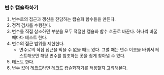 ### 변수 캡슐화하기

1. 변수로의 접근과 갱신을 전담하는 캡슐화 함수들을 만든다.
2. 정적 검사를 수행한다.
3. 변수를 직접 참조하던 부분을 모두 적절한 캡슐화 함수 호출로 바꾼다. 하나씩 바꿀 때마다 테스트 한다.
4. 변수의 접근 범위를 제한한다.
    - 변수로의 직접 접근을 막을 수 없을 때도 있다. 그럴 때는 변수 이름을 바꿔서 테스트해보면 해당 변수를 참조하는 곳을 쉽게 찾아낼 수 있다.
5. 테스트 한다.
6. 변수 값이 레코드라면 레크드 캡슐화하기를 적용할지 고려해본다.

